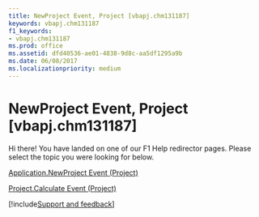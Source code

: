 ```yaml
---
title: NewProject Event, Project [vbapj.chm131187]
keywords: vbapj.chm131187
f1_keywords:
- vbapj.chm131187
ms.prod: office
ms.assetid: dfd40536-ae01-4838-9d8c-aa5df1295a9b
ms.date: 06/08/2017
ms.localizationpriority: medium
---
```



# NewProject Event, Project [vbapj.chm131187]

Hi there! You have landed on one of our F1 Help redirector pages. Please select the topic you were looking for below.

[Application.NewProject Event (Project)](https://msdn.microsoft.com/library/de3c9e06-405a-8f63-6210-013f5d292c20%28Office.15%29.aspx)

[Project.Calculate Event (Project)](https://msdn.microsoft.com/library/cba7feb3-c0e4-96ec-d2fa-eaccfa640c5a%28Office.15%29.aspx)

[!include[Support and feedback](~/includes/feedback-boilerplate.md)]